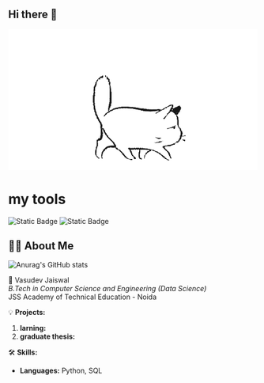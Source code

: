 ## Hi there 👋

<img src="https://github.com/DenisShmidov/DenisShmidov/blob/main/gzm5k.gif" alt="The Unlimited" width="600">


# my tools

![Static Badge](https://img.shields.io/badge/py-python-blue?style=plastic&logo=python)
![Static Badge](https://img.shields.io/badge/-jupyter-black?style=plastic&logo=jupyter)


## 🙋‍♂️ About Me


![Anurag's GitHub stats](https://github-readme-stats.vercel.app/api?username=DenisShmidov&show_icons=true&theme=radical)


🚀 Vasudev Jaiswal  
*B.Tech in Computer Science and Engineering (Data Science)*  
JSS Academy of Technical Education - Noida  

💡 **Projects:**
1. **larning:** 
2. **graduate thesis:** 


🛠️ **Skills:**
- **Languages:** Python, SQL



